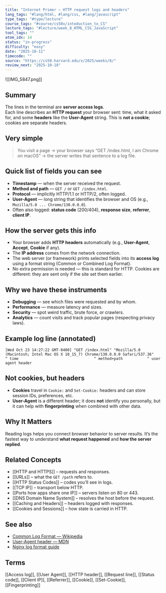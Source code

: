```yaml
---
title: "Internet Primer — HTTP request logs and headers"
lang_tags: "#lang/html, #lang/css, #lang/javascript"
type_tags: "#type/lecture"
course_tags: "#course/cs50x/intoduction_to_CS"
lecture_tags: "#lecture/week_8_HTML_CSS_JavaScript"
tool_tags: ""
atom_idx: 14
status: "in-progress"
difficulty: "easy"
date: "2025-10-11"
timecode: ""
source: "https://cs50.harvard.edu/x/2025/weeks/8/"
review_next: "2025-10-18"
---
```

![[IMG_5847.png]]


## Summary
The lines in the terminal are **server access logs**.  
Each line describes an **HTTP request** your browser sent: time, what it asked for, and some **headers** like the **User-Agent** string. This is **not a cookie**; cookies are separate headers.

## Very simple
> You visit a page → your browser says “GET /index.html, I am Chrome on macOS” → the server writes that sentence to a log file.

## Quick list of fields you can see
- **Timestamp** — when the server received the request.  
- **Method and path** — `GET /` or `GET /index.html`.  
- **Protocol** — implicitly HTTP/1.1 or HTTP/2, often logged.  
- **User-Agent** — long string that identifies the browser and OS (e.g., `Mozilla/5.0 ... Chrome/130.0.0.0`).  
- Often also logged: **status code** (200/404), **response size**, **referrer**, **client IP**.

## How the server gets this info
- Your browser adds **HTTP headers** automatically (e.g., **User-Agent**, **Accept**, **Cookie** if any).  
- The **IP address** comes from the network connection.  
- The web server (or framework) prints selected fields into its **access log** using a format string (Common or Combined Log Format).  
- No extra permission is needed — this is standard for HTTP. Cookies are different: they are sent only if the site set them earlier.

## Why we have these instruments
- **Debugging** — see which files were requested and by whom.  
- **Performance** — measure latency and sizes.  
- **Security** — spot weird traffic, brute force, or crawlers.  
- **Analytics** — count visits and track popular pages (respecting privacy laws).

## Example log line (annotated)
```text
[Wed Oct 23 14:27:22 GMT-0400] "GET /index.html" "Mozilla/5.0 (Macintosh; Intel Mac OS X 10_15_7) Chrome/130.0.0.0 Safari/537.36"
^ time                                  ^ method+path           ^ user agent header
```

## Not cookies, but headers
- **Cookies** travel in `Cookie:` and `Set-Cookie:` headers and can store session IDs, preferences, etc.  
- **User-Agent** is a different header; it does **not** identify you personally, but it can help with **fingerprinting** when combined with other data.

## **Why It Matters**
Reading logs helps you connect browser behavior to server results. It’s the fastest way to understand **what request happened** and **how the server replied**.

## Related Concepts
- [[HTTP and HTTPS]] – requests and responses.  
- [[URLs]] – what the `GET /path` refers to.  
- [[HTTP Status Codes]] – codes you’ll see in logs.  
- [[TCP IP]] – transport below HTTP.  
- [[Ports how apps share one IP]] – servers listen on 80 or 443.  
- [[DNS Domain Name System]] – resolves the host before the request.  
- [[Caching and Headers]] – headers logged with responses.  
- [[Cookies and Sessions]] – how state is carried in HTTP.

## See also
- [Common Log Format — Wikipedia](https://en.wikipedia.org/wiki/Common_Log_Format)
- [User-Agent header — MDN](https://developer.mozilla.org/en-US/docs/Web/HTTP/Headers/User-Agent)
- [Nginx log format guide](https://nginx.org/en/docs/http/ngx_http_log_module.html)

## Terms
[[Access log]], [[User Agent]], [[HTTP header]], [[Request line]], [[Status code]], [[Client IP]], [[Referrer]], [[Cookie]], [[Set-Cookie]], [[Fingerprinting]]
